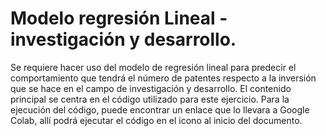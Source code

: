 # Modelo regresión Lineal - investigación y desarrollo. 
Se requiere hacer uso del modelo de regresión lineal para predecir el comportamiento que tendrá el número de patentes respecto a la inversión que se hace en el campo de investigación y desarrollo. El contenido principal se centra en el código utilizado para este ejercicio.
Para la ejecución del código, puede encontrar un enlace que lo llevara a Google Colab, allí podrá ejecutar el código en el icono al inicio del documento.
